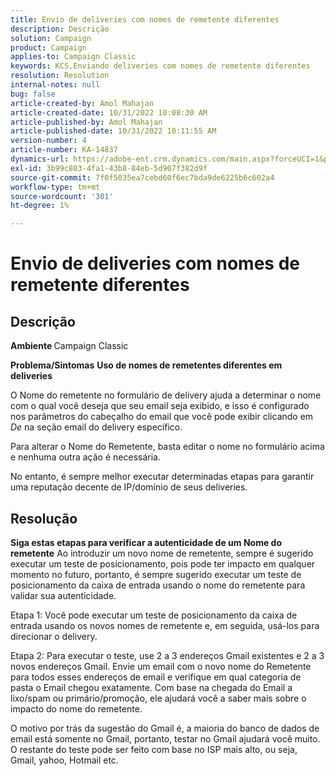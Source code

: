 ```yaml
---
title: Envio de deliveries com nomes de remetente diferentes
description: Descrição
solution: Campaign
product: Campaign
applies-to: Campaign Classic
keywords: KCS,Enviando deliveries com nomes de remetente diferentes
resolution: Resolution
internal-notes: null
bug: false
article-created-by: Amol Mahajan
article-created-date: 10/31/2022 10:08:30 AM
article-published-by: Amol Mahajan
article-published-date: 10/31/2022 10:11:55 AM
version-number: 4
article-number: KA-14837
dynamics-url: https://adobe-ent.crm.dynamics.com/main.aspx?forceUCI=1&pagetype=entityrecord&etn=knowledgearticle&id=fddd9bf4-0359-ed11-9561-6045bd006079
exl-id: 3b99c803-4fa1-43b8-84eb-5d907f382d9f
source-git-commit: 7f0f5035ea7cebd60f6ec7bda9de6225b6c602a4
workflow-type: tm+mt
source-wordcount: '301'
ht-degree: 1%

---
```


# Envio de deliveries com nomes de remetente diferentes

## Descrição

<b>Ambiente</b><b> </b>
Campaign Classic


<b>Problema/Sintomas</b>
<b>Uso de nomes de remetentes diferentes em deliveries</b>

O Nome do remetente no formulário de delivery ajuda a determinar o nome com o qual você deseja que seu email seja exibido, e isso é configurado nos parâmetros do cabeçalho do email que você pode exibir clicando em *De* na seção email do delivery específico.

Para alterar o Nome do Remetente, basta editar o nome no formulário acima e nenhuma outra ação é necessária.

No entanto, é sempre melhor executar determinadas etapas para garantir uma reputação decente de IP/domínio de seus deliveries.






## Resolução

<b>Siga estas etapas para verificar a autenticidade de um Nome do remetente</b>
Ao introduzir um novo nome de remetente, sempre é sugerido executar um teste de posicionamento, pois pode ter impacto em qualquer momento no futuro, portanto, é sempre sugerido executar um teste de posicionamento da caixa de entrada usando o nome do remetente para validar sua autenticidade.

Etapa 1: Você pode executar um teste de posicionamento da caixa de entrada usando os novos nomes de remetente e, em seguida, usá-los para direcionar o delivery.

Etapa 2: Para executar o teste, use 2 a 3 endereços Gmail existentes e 2 a 3 novos endereços Gmail. Envie um email com o novo nome do Remetente para todos esses endereços de email e verifique em qual categoria de pasta o Email chegou exatamente. Com base na chegada do Email a lixo/spam ou primário/promoção, ele ajudará você a saber mais sobre o impacto do nome do remetente.

O motivo por trás da sugestão do Gmail é, a maioria do banco de dados de email está somente no Gmail, portanto, testar no Gmail ajudará você muito. O restante do teste pode ser feito com base no ISP mais alto, ou seja, Gmail, yahoo, Hotmail etc.
